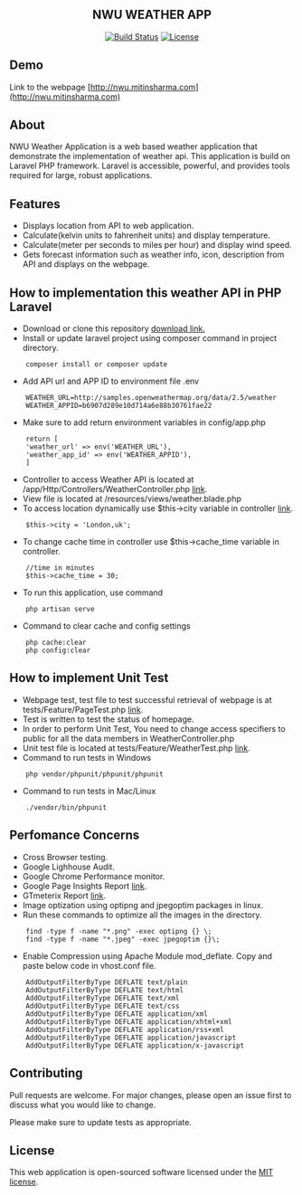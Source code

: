 <h2 align="center">NWU WEATHER APP</h2>

<p align="center">
<a href=""><img src="https://travis-ci.org/laravel/framework.svg" alt="Build Status"></a>
<a href=""><img src="https://poser.pugx.org/laravel/framework/license.svg" alt="License"></a>
</p>

## Demo
 Link to the webpage [http://nwu.mitinsharma.com](http://nwu.mitinsharma.com)

## About 
NWU Weather Application is a web based weather application that demonstrate the implementation of weather api. This application is build on Laravel PHP framework.
Laravel is accessible, powerful, and provides tools required for large, robust applications.
## Features
- Displays location from API to web application.
- Calculate(kelvin units to fahrenheit units) and display temperature.
- Calculate(meter per seconds to miles per hour) and display wind speed.
- Gets forecast information such as weather info, icon, description from API and displays on the webpage.

## How to implementation this weather API in PHP Laravel
- Download or clone this repository [download link.](https://github.com/mitinsharma/NWU-WeatherApp.git)
- Install or update laravel project using composer command in project directory.
```
    composer install or composer update
```
- Add API url and APP ID to environment file .env
```
    WEATHER_URL=http://samples.openweathermap.org/data/2.5/weather
    WEATHER_APPID=b6907d289e10d714a6e88b30761fae22
```
- Make sure to add return environment variables in config/app.php
```
    return [
    'weather_url' => env('WEATHER_URL'),
    'weather_app_id' => env('WEATHER_APPID'),
    ]
```
- Controller to access Weather API is located at /app/Http/Controllers/WeatherController.php [link](https://github.com/mitinsharma/NWU-WeatherApp/blob/master/app/Http/Controllers/WeatherController.php).
- View file is located at /resources/views/weather.blade.php
- To access location dynamically use $this->city variable in controller [link](https://github.com/mitinsharma/NWU-WeatherApp/blob/master/resources/views/weather.blade.php).
```
    $this->city = 'London,uk';
```
- To change cache time in controller use $this->cache_time variable in controller.
```
    //time in minutes
    $this->cache_time = 30;
```
- To run this application, use command
```
    php artisan serve
```
- Command to clear cache and config settings
```
    php cache:clear
    php config:clear
```
## How to implement Unit Test
- Webpage test, test file to test successful retrieval of webpage is at tests/Feature/PageTest.php [link](https://github.com/mitinsharma/NWU-WeatherApp/blob/master/tests/Feature/PageTest.php).
- Test is written to test the status of homepage.
- In order to perform Unit Test, You need to change access specifiers to public for all the data members in WeatherController.php
- Unit test file is located at tests/Feature/WeatherTest.php [link](https://github.com/mitinsharma/NWU-WeatherApp/blob/master/tests/Feature/WeatherTest.php).
- Command to run tests in Windows
```
    php vendor/phpunit/phpunit/phpunit
```
- Command to run tests in Mac/Linux
```
    ./vendor/bin/phpunit
```

## Perfomance Concerns
- Cross Browser testing.
- Google Lighhouse Audit.
- Google Chrome Performance monitor.
- Google Page Insights Report [link](https://developers.google.com/speed/pagespeed/insights/?url=nwu.mitinsharma.com).
- GTmeterix Report [link](https://gtmetrix.com/reports/nwu.mitinsharma.com/6wnShGYq).
- Image optization using optipng and jpegoptim packages in linux.
- Run these commands to optimize all the images in the directory.
```
    find -type f -name "*.png" -exec optipng {} \;
    find -type f -name "*.jpeg" -exec jpegoptim {}\;
```
- Enable Compression using Apache Module mod_deflate. Copy and paste below code in vhost.conf file.
```
    AddOutputFilterByType DEFLATE text/plain
    AddOutputFilterByType DEFLATE text/html
    AddOutputFilterByType DEFLATE text/xml
    AddOutputFilterByType DEFLATE text/css
    AddOutputFilterByType DEFLATE application/xml
    AddOutputFilterByType DEFLATE application/xhtml+xml
    AddOutputFilterByType DEFLATE application/rss+xml
    AddOutputFilterByType DEFLATE application/javascript
    AddOutputFilterByType DEFLATE application/x-javascript
```

## Contributing

Pull requests are welcome. For major changes, please open an issue first to discuss what you would like to change.

Please make sure to update tests as appropriate.

## License

This web application is open-sourced software licensed under the [MIT license](https://opensource.org/licenses/MIT).
